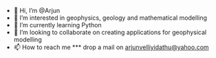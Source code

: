 - 👋 Hi, I’m @Arjun
- 👀 I’m interested in geophysics, geology and mathematical modelling
- 🌱 I’m currently learning Python 
- 💞️ I’m looking to collaborate on creating applications for geophysical modelling
- 📫 How to reach me *** drop a mail on arjunvelliyidathu@yahoo.com

<!---
Arjunvh/Arjunvh is a ✨ special ✨ repository because its `README.md` (this file) appears on your GitHub profile.
You can click the Preview link to take a look at your changes.
--->
